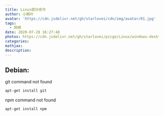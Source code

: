```yaml
---
title: Linux部分命令
author: 小枫叶
avatar: 'https://cdn.jsdelivr.net/gh/starlovei/cdn/img/avatar/01.jpg'
tags:
  - 网络
date: 2020-07-28 16:27:48
photos: https://cdn.jsdelivr.net/gh/starlovei/picgo/Linux/windows-desktop-tux.png
categories:
mathjax:
description:
---
```

## Debian:
git command not found

``` css
apt-get install git
```
npm command not found
```css
apt-get install npm
```